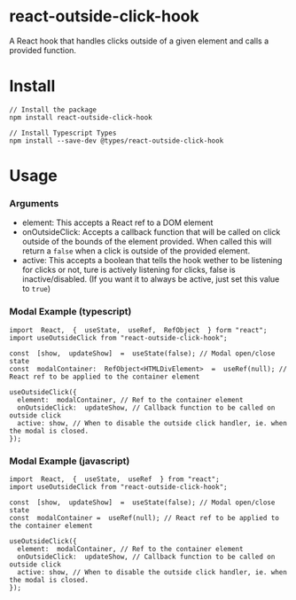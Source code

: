 # react-outside-click-hook
A React hook that handles clicks outside of a given element and calls a provided function.

# Install

    // Install the package
    npm install react-outside-click-hook
	
	// Install Typescript Types
    npm install --save-dev @types/react-outside-click-hook

# Usage

### Arguments
- element: This accepts a React ref to a DOM element
- onOutsideClick: Accepts a callback function that will be called on click outside of the bounds of the element provided. When called this will return a `false` when a click is outside of the provided element.
- active: This accepts a boolean that tells the hook wether to be listening for clicks or not, ture is actively listening for clicks, false is inactive/disabled. (If you want it to always be active, just set this value to `true`)

### Modal Example (typescript)
    import  React,  {  useState,  useRef,  RefObject  } form "react";
    import useOutsideClick from "react-outside-click-hook";
    
    const  [show,  updateShow]  =  useState(false); // Modal open/close state
    const  modalContainer:  RefObject<HTMLDivElement>  =  useRef(null); // React ref to be applied to the container element
    
    useOutsideClick({
      element:  modalContainer, // Ref to the container element
      onOutsideClick:  updateShow, // Callback function to be called on outside click
      active: show, // When to disable the outside click handler, ie. when the modal is closed.
    });

### Modal Example (javascript)
    import  React,  {  useState,  useRef  } from "react";
    import useOutsideClick from "react-outside-click-hook";
    
    const  [show,  updateShow]  =  useState(false); // Modal open/close state
    const  modalContainer =  useRef(null); // React ref to be applied to the container element
    
    useOutsideClick({
      element:  modalContainer, // Ref to the container element
      onOutsideClick:  updateShow, // Callback function to be called on outside click
      active: show, // When to disable the outside click handler, ie. when the modal is closed.
    });

